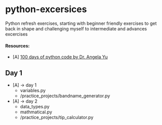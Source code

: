 # python-excersices
Python refresh exercises, 
starting with beginner friendly exercises to get back in shape and challenging myself to intermediate and advances excercises

#### Resources:
- [A] [100 days of python code by Dr. Angela Yu](https://www.udemy.com/course/100-days-of-code/)

## Day 1
- [A] -> day 1
    - variables.py
    - /practice_projects/bandname_generator.py
- [A] -> day 2 
    - data_types.py
    - mathmatical.py
    - /practice_projects/tip_calculator.py